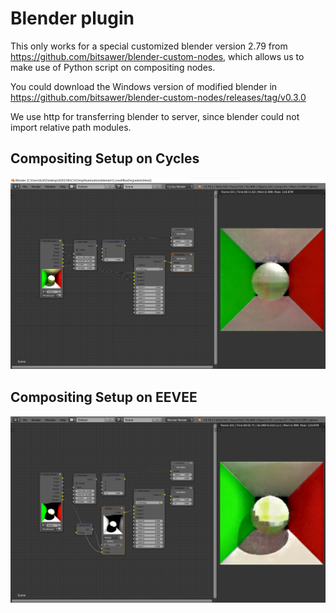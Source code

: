 # Blender plugin

This only works for a special customized blender version 2.79
from https://github.com/bitsawer/blender-custom-nodes,
which allows us to make use of Python script on compositing nodes.

You could download the Windows version of modified blender in
https://github.com/bitsawer/blender-custom-nodes/releases/tag/v0.3.0


We use http for transferring blender to server,
since blender could not import relative path modules.

## Compositing Setup on Cycles

![](setup_cycles.png)

## Compositing Setup on EEVEE

![](setup_eevee.png)